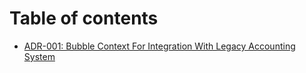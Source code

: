 # Table of contents

* [ADR-001: Bubble Context For Integration With Legacy Accounting System](README.md)
